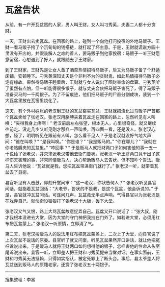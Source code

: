 # 瓦盆告状

从前，有一户开瓦盆窑的人家，男人叫王财，女人叫刁秀英，夫妻二人都十分贪财。

一天，王财出去卖瓦盆。在回家的路上，碰到一个向他打问投宿的外地马贩子。王财一看马贩子挎了个沉甸甸的钱搭裢，就打起了坏主意。于是，王财就谎说方圆十里没有开店的，并假装解人之难的善人，要马贩子到他家投宿：马贩子一听王财愿意留宿，心想遇到了好人，就跟随去了王财家。

到了王财家，王财先是让女人备了酒菜热情招待马贩子，后又为马贩子备了个舒适床铺，安顿睡下。刁秀英深知丈夫是个非利不为的贪财鬼，如此热情招待马贩子必定有缘故。果然待马贩子睡着后，王财就与女人说出了图财害命的盘算。刁秀英听了虽然有点怕，但一听能得很多银子，就与丈夫合伙把马贩子害死了，得了马贩子准备买马的一千两银子。为了不留痕迹，他们把马贩子的尸首分割成块，装到一个大瓦盆里放在瓦窑里烧化了。

这天，有个外村姓张的老汉到王财的瓦盆窑买瓦盆，王财就把烧化过马贩子尸首那个瓦盆卖给了张老汉。张老汉用胳膊夹着瓦盆走在回家的路上，忽然听见有人叫唤：“夹得我身上疼啊！” 老汉前后左右张望，根本无人，心里很奇怪，就又继续往前走。没走几步又听见刚才那样一声叫唤，再四面一看，还是没人。张老汉心想，怪了，明明听见在跟前有人叫，怎么看不见人？于是老汉就没好气地大声问：“谁在叫唤？” “是我叫唤。” “你是谁？” “我是贩马的。” “你在哪儿？” “我就在你老胳膊夹的瓦盆里。” “咋回事？” 于是贩马人就把财两口子如何害他的事一五一十说给了张老汉，并央求张老汉带他去衙门告状。张老汉一听王财两口竟干出了这样伤天害理的事，非常同情贩马人，决心帮助贩马人去告状。但不知咋个告法。贩马人告诉他说：“瓦盆就是我，您把瓦盆带进衙门就行了。” 张老汉一听，就带着瓦盆去了县衙。

县官听见有人击鼓，即刻升堂问审：“这一老汉，你状告何人？” 张老汉听见县官问话，就指着瓦盆回话：“大老爷，告状的不是我，是这个瓦盆，他会诉说的。” 于是，县官就冲瓦盆问话。可连问几声，瓦盆竟无半点声响。气得县官以为张老汉是在戏弄自己，就命衙役狠狠打了张老汉十大板，轰下大堂。

张老汉又气又恨，路上大骂瓦盆故意捉弄自己。瓦盆又开口说话了：“张大叔，刚才我根本没进去大堂，因为大堂的守门神把我挡在门外了。如若进大堂，必须用红布把瓦盆蒙上。” 张老汉一听原情，立即消了气。

第二天，张老汉按贩马人的说法用红布把瓦盆蒙盖上，二次上了大堂，向县官说了上次瓦盆不说话的原委。县官听了就又问案，听见瓦盆果然开口讲话，就让他把冤枉诉说出来。于是贩马人就将王财两口如何想得他的银子，怎样害他的性命从头至尾诉说出来。县官一听，立即差人把王财和刁秀英提来当堂对证。在事实面前，王财和刁秀英无法抵赖，只得如实招认，被定死罪上了断头台。事后，县太爷差人将瓦盆送到贩马人的原籍老家，还赏了张老汉五十两银子。

---

搜集整理：李富